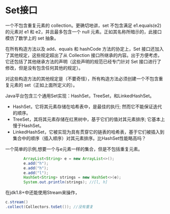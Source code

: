 # Set接口
一个不包含重复元素的 collection。更确切地讲，set 不包含满足 e1.equals(e2) 的元素对 e1 和 e2，并且最多包含一个 null 元素。正如其名称所暗示的，此接口模仿了数学上的 set 抽象。 

在所有构造方法以及 add、equals 和 hashCode 方法的协定上，Set 接口还加入了其他规定，这些规定超出了从 Collection 接口所继承的内容。出于方便考虑，它还包括了其他继承方法的声明（这些声明的规范已经专门针对 Set 接口进行了修改，但是没有包含任何其他的规定）。 

对这些构造方法的其他规定是（不要奇怪），所有构造方法必须创建一个不包含重复元素的 set（正如上面所定义的）。 

Java平台包含三个通用Set实现：HashSet，TreeSet，和LinkedHashSet。 
- HashSet，它将其元素存储在哈希表中，是最佳的执行; 然而它不能保证迭代的顺序。 
- TreeSet，其将其元素存储在红黑树中，基于它们的值对其元素排序; 它基本上慢于HashSet。 
- LinkedHashSet，它被实现为具有贯穿它的链表的哈希表，基于它们被插入到集合中的顺序（插入顺序）对其元素排序。比HashSet性能略高吗？

一个简单的示例,想要一个与e元素一样的集合，但是不包括重复元素。
```java
        ArrayList<String> e = new ArrayList<>();
        e.add("h");
        e.add("h");
        e.add("l");
        HashSet<String> strings = new HashSet<>(e);
        System.out.println(strings); //[l, h]
```
在jdk1.8+中还能使用Stream来操作，
```java
c.stream()
.collect(Collectors.toSet()); //没有重复
```